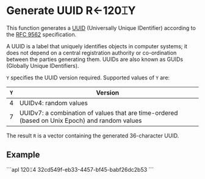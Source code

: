 <h1 class="heading"><span class="name">Generate UUID</span> <span class="command">R←120⌶Y</span></h1>

This function generates a [UUID](https://en.wikipedia.org/wiki/Universally_unique_identifier) (Universally Unique IDentifier) according to the [RFC 9562](https://datatracker.ietf.org/doc/html/rfc9562) specification.

A UUID is a label that uniquely identifies objects in computer systems; it does not depend on a central registration authority or co-ordination between the parties generating them. UUIDs are also known as GUIDs (Globally Unique IDentifiers).

`Y` specifies the UUID version required. Supported values of `Y` are:

|`Y`| Version                                                                                       |
|---|-----------------------------------------------------------------------------------------------|
| 4 | UUIDv4: random values                                                                         |
| 7 | UUIDv7: a combination of values that are time-ordered (based on Unix Epoch) and random values |

The result `R` is a vector containing the generated 36-character UUID.

<h2 class="example">Example</h2>
```apl
      120⌶4
32cd549f-eb33-4457-bf45-babf26dc2b53
```
